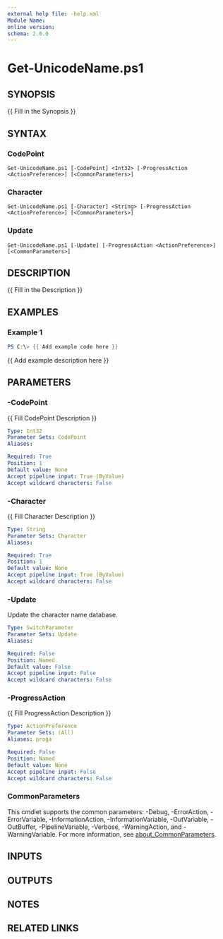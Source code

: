```yaml
---
external help file: -help.xml
Module Name:
online version:
schema: 2.0.0
---
```


# Get-UnicodeName.ps1

## SYNOPSIS
{{ Fill in the Synopsis }}

## SYNTAX

### CodePoint
```
Get-UnicodeName.ps1 [-CodePoint] <Int32> [-ProgressAction <ActionPreference>] [<CommonParameters>]
```

### Character
```
Get-UnicodeName.ps1 [-Character] <String> [-ProgressAction <ActionPreference>] [<CommonParameters>]
```

### Update
```
Get-UnicodeName.ps1 [-Update] [-ProgressAction <ActionPreference>] [<CommonParameters>]
```

## DESCRIPTION
{{ Fill in the Description }}

## EXAMPLES

### Example 1
```powershell
PS C:\> {{ Add example code here }}
```

{{ Add example description here }}

## PARAMETERS

### -CodePoint
{{ Fill CodePoint Description }}

```yaml
Type: Int32
Parameter Sets: CodePoint
Aliases:

Required: True
Position: 1
Default value: None
Accept pipeline input: True (ByValue)
Accept wildcard characters: False
```

### -Character
{{ Fill Character Description }}

```yaml
Type: String
Parameter Sets: Character
Aliases:

Required: True
Position: 1
Default value: None
Accept pipeline input: True (ByValue)
Accept wildcard characters: False
```

### -Update
Update the character name database.

```yaml
Type: SwitchParameter
Parameter Sets: Update
Aliases:

Required: False
Position: Named
Default value: False
Accept pipeline input: False
Accept wildcard characters: False
```

### -ProgressAction
{{ Fill ProgressAction Description }}

```yaml
Type: ActionPreference
Parameter Sets: (All)
Aliases: proga

Required: False
Position: Named
Default value: None
Accept pipeline input: False
Accept wildcard characters: False
```

### CommonParameters
This cmdlet supports the common parameters: -Debug, -ErrorAction, -ErrorVariable, -InformationAction, -InformationVariable, -OutVariable, -OutBuffer, -PipelineVariable, -Verbose, -WarningAction, and -WarningVariable. For more information, see [about_CommonParameters](http://go.microsoft.com/fwlink/?LinkID=113216).

## INPUTS

## OUTPUTS

## NOTES

## RELATED LINKS
